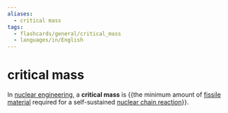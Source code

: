 ```yaml
---
aliases:
  - critical mass
tags:
  - flashcards/general/critical_mass
  - languages/in/English
---
```


# critical mass

In [nuclear engineering](nuclear%20engineering.md), a __critical mass__ is {{the minimum amount of [fissile material](fissile%20material.md) required for a self-sustained [nuclear chain reaction](nuclear%20chain%20reaction.md)}}. <!--SR:!2024-03-22,195,250-->
